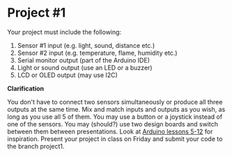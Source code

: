 # Project #1

Your project must include the following:

1. Sensor #1 input (e.g. light, sound, distance etc.)
2. Sensor #2 input (e.g. temperature, flame, humidity etc.)
3. Serial monitor output (part of the Arduino IDE)
4. Light or sound output (use an LED or a buzzer)
5. LCD or OLED output (may use I2C)

**Clarification**

You don't have to connect two sensors simultaneously or produce all three outputs at the same time. Mix and match inputs and outputs as you wish, as long as you use all 5 of them.
You may use a button or a joystick instead of one of the sensors.
You may (should?) use two design boards and switch between them between presentations.
Look at [Arduino lessons 5-12](https://learn.adafruit.com/series/learn-arduino) for inspiration.
Present your project in class on Friday and submit your code to the branch project1.
